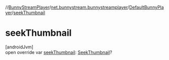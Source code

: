//[BunnyStreamPlayer](../../../index.md)/[net.bunnystream.bunnystreamplayer](../index.md)/[DefaultBunnyPlayer](index.md)/[seekThumbnail](seek-thumbnail.md)

# seekThumbnail

[androidJvm]\
open override var [seekThumbnail](seek-thumbnail.md): [SeekThumbnail](../../net.bunnystream.bunnystreamplayer.model/-seek-thumbnail/index.md)?

